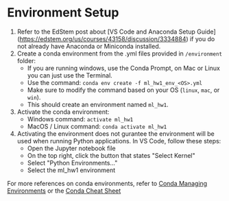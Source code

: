 # Environment Setup

1. Refer to the EdStem post about [VS Code and Anaconda Setup Guide] (https://edstem.org/us/courses/43158/discussion/3334884) if you do not already have Anaconda or Miniconda installed.
2. Create a conda environment from the .yml files provided in `/environment` folder:
    - If you are running windows, use the Conda Prompt, on Mac or Linux you can just use the Terminal.
    - Use the command: `conda env create -f ml_hw1_env_<OS>.yml`
    - Make sure to modify the command based on your OS (`linux`, `mac`, or `win`).
    - This should create an environment named `ml_hw1`. 
3. Activate the conda environment:
    - Windows command: `activate ml_hw1` 
    - MacOS / Linux command: `conda activate ml_hw1`
4. Activating the environment does not gurantee the environment will be used when running Python applications. In VS Code, follow these steps:
    - Open the Jupyter notebook file
    - On the top right, click the button that states "Select Kernel"
    - Select "Python Environments..."
    - Select the ml_hw1 environment

For more references on conda environments, refer to [Conda Managing Environments](https://docs.conda.io/projects/conda/en/latest/user-guide/tasks/manage-environments.html) or the [Conda Cheat Sheet](https://docs.conda.io/projects/conda/en/4.6.0/_downloads/52a95608c49671267e40c689e0bc00ca/conda-cheatsheet.pdf)